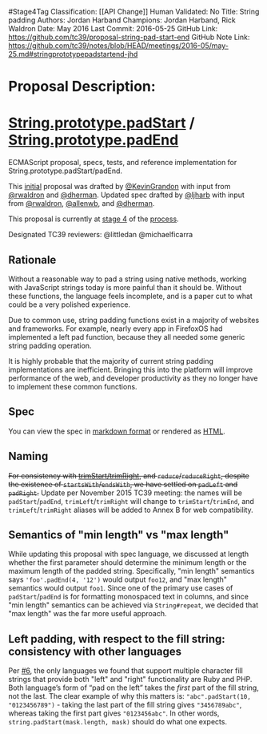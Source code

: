 #Stage4Tag
Classification: [[API Change]]
Human Validated: No
Title: String padding
Authors: Jordan Harband
Champions: Jordan Harband, Rick Waldron
Date: May 2016
Last Commit: 2016-05-25
GitHub Link: https://github.com/tc39/proposal-string-pad-start-end
GitHub Note Link: https://github.com/tc39/notes/blob/HEAD/meetings/2016-05/may-25.md#stringprototypepadstartend-jhd

# Proposal Description:
# [String.prototype.padStart](https://github.com/es-shims/String.prototype.padStart) / [String.prototype.padEnd](https://github.com/es-shims/String.prototype.padEnd)
ECMAScript proposal, specs, tests, and reference implementation for String.prototype.padStart/padEnd.

This [initial](http://wiki.ecmascript.org/doku.php?id=strawman:string_padding) proposal was drafted by [@KevinGrandon](https://github.com/kevingrandon) with input from [@rwaldron](https://github.com/rwaldron) and [@dherman](https://github.com/dherman).
Updated spec drafted by [@ljharb](https://github.com/ljharb) with input from [@rwaldron](https://github.com/rwaldron), [@allenwb](https://github.com/allenwb), and [@dherman](https://github.com/dherman).

This proposal is currently at [stage 4](https://github.com/tc39/proposals/blob/master/finished-proposals.md) of the [process](https://tc39.github.io/process-document/).

Designated TC39 reviewers: @littledan @michaelficarra

## Rationale
Without a reasonable way to pad a string using native methods, working with JavaScript strings today is more painful than it should be. Without these functions, the language feels incomplete, and is a paper cut to what could be a very polished experience.

Due to common use, string padding functions exist in a majority of websites and frameworks. For example, nearly every app in FirefoxOS had implemented a left pad function, because they all needed some generic string padding operation.

It is highly probable that the majority of current string padding implementations are inefficient. Bringing this into the platform will improve performance of the web, and developer productivity as they no longer have to implement these common functions.

## Spec
You can view the spec in [markdown format](spec.md) or rendered as [HTML](http://tc39.github.io/proposal-string-pad-start-end/).

## Naming
~~For consistency with [trimStart/trimRight](https://github.com/sebmarkbage/ecmascript-string-left-right-trim), and `reduce`/`reduceRight`, despite the existence of `startsWith`/`endsWith`, we have settled on `padLeft` and `padRight`.~~
Update per November 2015 TC39 meeting: the names will be `padStart`/`padEnd`, `trimLeft`/`trimRight` will change to `trimStart`/`trimEnd`, and `trimLeft`/`trimRight` aliases will be added to Annex B for web compatibility.

## Semantics of "min length" vs "max length"
While updating this proposal with spec language, we discussed at length whether the first parameter should determine the minimum length or the maximum length of the padded string. Specifically, "min length" semantics says `'foo'.padEnd(4, '12')` would output `foo12`, and "max length" semantics would output `foo1`. Since one of the primary use cases of `padStart`/`padEnd` is for formatting monospaced text in columns, and since "min length" semantics can be achieved via `String#repeat`, we decided that "max length" was the far more useful approach.

## Left padding, with respect to the fill string: consistency with other languages
Per [#6](https://github.com/tc39/proposal-string-pad-start-end/issues/6), the only languages we found that support multiple character fill strings that provide both "left" and "right" functionality are Ruby and PHP. Both language’s form of “pad on the left” takes the *first* part of the fill string, not the last. The clear example of why this matters is: `"abc".padStart(10, "0123456789")` - taking the last part of the fill string gives `"3456789abc"`, whereas taking the first part gives `"0123456abc"`. In other words, `string.padStart(mask.length, mask)` should do what one expects.
